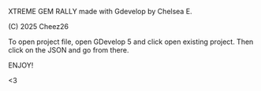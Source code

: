 XTREME GEM RALLY
made with Gdevelop by Chelsea E.

(C) 2025 Cheez26

To open project file, open GDevelop 5 and click open existing project.
Then click on the JSON and go from there.

ENJOY!

<3
